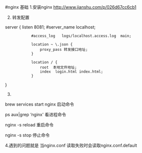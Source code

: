 #nginx 基础
1.安装nginx
http://www.jianshu.com/p/026d67cc6cb1

2.  转发配置

server {
                listen       8081;
                #server_name  localhost;

                #access_log   logs/localhost.access.log  main;

                location ~ \.json {
                    proxy_pass 转发接口地址;
                }

                location / {
                    root  本地文件地址;
                    index  login.html index.html;
                }

}

3.
brew services start nginx 启动命令

ps aux|grep ‘nginx' 看进程命令

nginx -s reload  重启命令

nginx -s stop  停止命令

4.遇到的问题就是
当nginx.conf 读取失败时会读取nginx.conf.default


